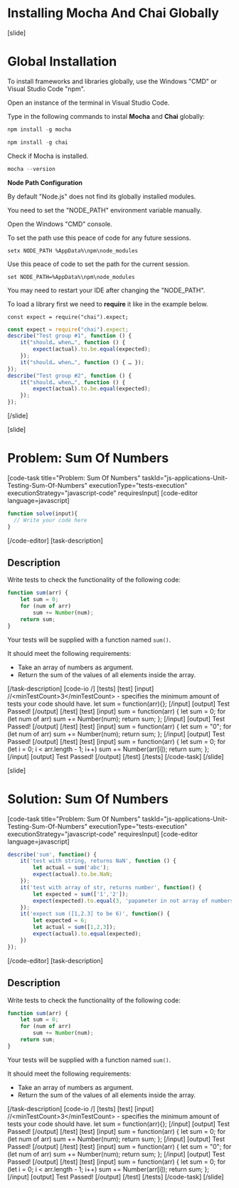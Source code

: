 # Installing Mocha And Chai Globally

[slide]

# Global Installation

To install frameworks and libraries globally, use the Windows "CMD" or Visual Studio Code "npm".

Open an instance of the terminal in Visual Studio Code.

Type in the following commands to instal **Mocha** and **Chai** globally:

```js
npm install -g mocha
```

```js
npm install -g chai
```

Check if Mocha is installed.

```js
mocha --version
```

**Node Path Configuration**

By default "Node.js" does not find its globally installed modules.

You need to set the "NODE_PATH" environment variable manually.

Open the Windows "CMD" console.

To set the path use this peace of code for any future sessions.

`setx NODE_PATH %AppData%\npm\node_modules`

Use this peace of code to set the path for the current session.

`set NODE_PATH=%AppData%\npm\node_modules`

You may need to restart your IDE after changing the "NODE_PATH".

To load a library first we need to **require** it like in the example below.

`const expect = require("chai").expect;`

```js
const expect = require("chai").expect;
describe("Test group #1", function () {
    it("should… when…", function () {
        expect(actual).to.be.equal(expected);
    });
    it("should… when…", function () { … });
});
describe("Test group #2", function () {
    it("should… when…", function () {
        expect(actual).to.be.equal(expected);
    });
});
```

[/slide]

[slide]
# Problem: Sum Of Numbers
[code-task title="Problem: Sum Of Numbers" taskId="js-applications-Unit-Testing-Sum-Of-Numbers" executionType="tests-execution" executionStrategy="javascript-code" requiresInput]
[code-editor language=javascript]

```js
function solve(input){
  // Write your code here
}
```
[/code-editor]
[task-description]
## Description

Write tests to check the functionality of the following code:

```js
function sum(arr) {
    let sum = 0;
    for (num of arr)
        sum += Number(num);
    return sum;
}
```

Your tests will be supplied with a function named `sum()`. 

It should meet the following requirements:
- Take an array of numbers as argument.
- Return the sum of the values of all elements inside the array.

[/task-description]
[code-io /]
[tests]
[test]
[input]
//\<minTestCount\>3\</minTestCount\> - specifies the minimum amount of tests your code should have.
let sum = function(arr)\{\};
[/input]
[output]
Test Passed!
[/output]
[/test]
[test]
[input]
sum = function(arr) \{
    let sum = 0;
    for (let num of arr)
        sum += Number(num);
    return sum;
\};
[/input]
[output]
Test Passed!
[/output]
[/test]
[test]
[input]
sum = function(arr) \{
    let sum = "0";
    for (let num of arr)
        sum += Number(num);
    return sum;
\};
[/input]
[output]
Test Passed!
[/output]
[/test]
[test]
[input]
sum = function(arr) \{
    let sum = 0;
    for (let i = 0; i \< arr.length - 1; i++)
        sum += Number(arr\[i\]);
    return sum;
\};
[/input]
[output]
Test Passed!
[/output]
[/test]
[/tests]
[/code-task]
[/slide]

[slide]
# Solution: Sum Of Numbers
[code-task title="Problem: Sum Of Numbers" taskId="js-applications-Unit-Testing-Sum-Of-Numbers" executionType="tests-execution" executionStrategy="javascript-code" requiresInput]
[code-editor language=javascript]

```js
describe('sum', function() {
    it('test with string, returns NaN', function () {
        let actual = sum('abc');
        expect(actual).to.be.NaN;
    });
    it('test with array of str, returns number', function() {
        let expected = sum(['1','2']);
        expect(expected).to.equal(3, 'papameter in not array of numbers');
    });
    it('expect sum ([1,2.3] to be 6)', function() {
        let expected = 6;
        let actual = sum([1,2,3]);
        expect(actual).to.equal(expected);
    })
});
```
[/code-editor]
[task-description]
## Description

Write tests to check the functionality of the following code:

```js
function sum(arr) {
    let sum = 0;
    for (num of arr)
        sum += Number(num);
    return sum;
}
```

Your tests will be supplied with a function named `sum()`. 

It should meet the following requirements:
- Take an array of numbers as argument.
- Return the sum of the values of all elements inside the array.

[/task-description]
[code-io /]
[tests]
[test]
[input]
//\<minTestCount\>3\</minTestCount\> - specifies the minimum amount of tests your code should have.
let sum = function(arr)\{\};
[/input]
[output]
Test Passed!
[/output]
[/test]
[test]
[input]
sum = function(arr) \{
    let sum = 0;
    for (let num of arr)
        sum += Number(num);
    return sum;
\};
[/input]
[output]
Test Passed!
[/output]
[/test]
[test]
[input]
sum = function(arr) \{
    let sum = "0";
    for (let num of arr)
        sum += Number(num);
    return sum;
\};
[/input]
[output]
Test Passed!
[/output]
[/test]
[test]
[input]
sum = function(arr) \{
    let sum = 0;
    for (let i = 0; i \< arr.length - 1; i++)
        sum += Number(arr\[i\]);
    return sum;
\};
[/input]
[output]
Test Passed!
[/output]
[/test]
[/tests]
[/code-task]
[/slide]